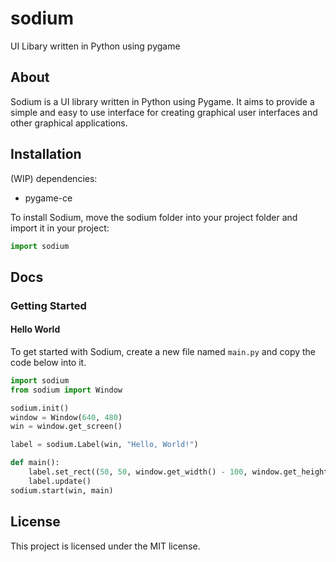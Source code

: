 # sodium
UI Libary written in Python using pygame


## About

Sodium is a UI library written in Python using Pygame. 
It aims to provide a simple and easy to use interface for creating graphical user interfaces and other graphical applications.

## Installation 
(WIP)
dependencies:
 - pygame-ce

To install Sodium, move the sodium folder into your project folder and import it in your project:
```python
import sodium
```

## Docs
### Getting Started
#### Hello World
To get started with Sodium, create a new file named `main.py` and copy the code below into it.
```python
import sodium
from sodium import Window

sodium.init()
window = Window(640, 480)
win = window.get_screen()

label = sodium.Label(win, "Hello, World!")

def main():
    label.set_rect((50, 50, window.get_width() - 100, window.get_height() - 100))
    label.update()
sodium.start(win, main)
```


## License
This project is licensed under the MIT license.